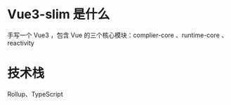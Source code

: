 # Vue3-slim 是什么

手写一个 Vue3 ，包含 Vue 的三个核心模块：complier-core 、runtime-core 、reactivity

# 技术栈

Rollup、TypeScript
